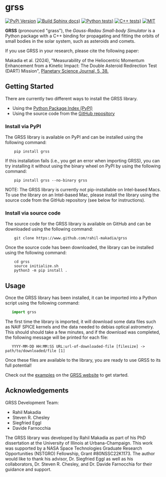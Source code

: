 # grss

[![PyPi Version](https://img.shields.io/pypi/v/grss?color=green)](https://pypi.python.org/pypi/grss/)
[![Build Sphinx docs)](https://github.com/rahil-makadia/grss/actions/workflows/docs.yml/badge.svg)](https://github.com/rahil-makadia/grss/actions/workflows/docs.yml)
[![Python tests)](https://github.com/rahil-makadia/grss/actions/workflows/python_tests.yml/badge.svg)](https://github.com/rahil-makadia/grss/actions/workflows/python_tests.yml)
[![C++ tests)](https://github.com/rahil-makadia/grss/actions/workflows/cpp_tests.yml/badge.svg)](https://github.com/rahil-makadia/grss/actions/workflows/cpp_tests.yml)
[![MIT](https://img.shields.io/badge/license-MIT-green.svg?style=flat)](https://github.com/rahil-makadia/grss/blob/main/LICENSE)

**GRSS** (pronounced "grass"), the *Gauss-Radau Small-body Simulator* is a Python package with a C++ binding for propagating and fitting the orbits of small bodies in the solar system, such as asteroids and comets.

If you use GRSS in your research, please cite the following paper:

Makadia et al. (2024), "Measurability of the Heliocentric Momentum Enhancement from a Kinetic Impact: The Double Asteroid Redirection Test (DART) Mission", [Planetary Science Journal, 5, 38.](https://doi.org/10.3847/PSJ/ad1bce)

## Getting Started

There are currently two different ways to install the GRSS library.

* Using the [Python Package Index (PyPI)](https://pypi.org/project/grss/)
* Using the source code from the [GitHub repository](https://www.github.com/rahil-makadia/grss)

### Install via PyPI

The GRSS library is available on PyPI and can be installed using the following command:

``` console
    pip install grss
```

If this installation fails (i.e., you get an error when importing GRSS), you can try installing it without using the binary wheel on PyPI by using the following command:

``` console
    pip install grss --no-binary grss
```

NOTE: The GRSS library is currently not pip-installable on Intel-based Macs. To use the library on an Intel-based Mac, please install the library using the source code from the GitHub repository (see below for instructions).

### Install via source code

The source code for the GRSS library is available on GitHub and can be downloaded using the following command:

```console
    git clone https://www.github.com/rahil-makadia/grss
```

Once the source code has been downloaded, the library can be installed using the following command:

```console
    cd grss
    source initialize.sh
    python3 -m pip install .
```

## Usage

Once the GRSS library has been installed, it can be imported into a Python script using the following command:

``` python
   import grss
```

The first time the library is imported, it will download some data files such as NAIF SPICE kernels and the data needed to debias optical astrometry. This should should take a few minutes, and if the download was completed, the following message will be printed for each file:

```console
   YYYY-MM-DD HH:MM:SS URL:url-of-downloaded-file [filesize] -> path/to/downloaded/file [1]
```

Once these files are available to the library, you are ready to use GRSS to its full potential!

Check out the [examples](https://rahil-makadia.github.io/grss/examples.html) on the [GRSS website](https://rahil-makadia.github.io/grss/) to get started.

## Acknowledgements

GRSS Development Team:

* Rahil Makadia
* Steven R. Chesley
* Siegfried Eggl
* Davide Farnocchia

The GRSS library was developed by Rahil Makadia as part of his PhD dissertation at the University of Illinois at Urbana-Champaign. This work was supported by a NASA Space Technologies Graduate Research Opportunities (NSTGRO) Fellowship, Grant #80NSSC22K1173. The author would like to thank his advisor, Dr. Siegfried Eggl as well as his collaborators, Dr. Steven R. Chesley, and Dr. Davide Farnocchia for their guidance and support.
